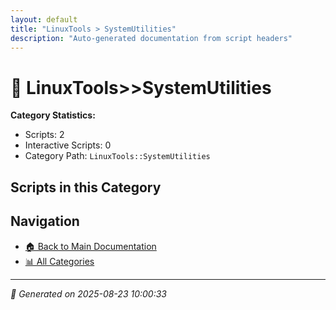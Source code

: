 ```yaml
---
layout: default
title: "LinuxTools > SystemUtilities"
description: "Auto-generated documentation from script headers"
---
```


# 📁 LinuxTools>>SystemUtilities

**Category Statistics:**
- Scripts: 2
- Interactive Scripts: 0
- Category Path: `LinuxTools::SystemUtilities`

## Scripts in this Category


## Navigation

- [🏠 Back to Main Documentation](README.html)
- [📊 All Categories](README.md#-categories)

---

*📅 Generated on 2025-08-23 10:00:33*
